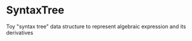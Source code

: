 # SyntaxTree
Toy "syntax tree" data structure to represent algebraic expression and its derivatives

